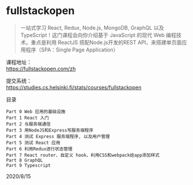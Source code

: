 # fullstackopen

>一站式学习 React, Redux, Node.js, MongoDB, GraphQL 以及 TypeScript！这门课程会向你介绍基于 JavaScript 的现代 Web 编程技术。重点是利用 ReactJS 搭配Node.js开发的REST API，来搭建单页面应用程序（SPA：Single Page Application）  

课程地址：  
https://fullstackopen.com/zh  

提交系统：  
https://studies.cs.helsinki.fi/stats/courses/fullstackopen  

目录  
```
Part 0 Web 应用的基础设施
Part 1 React 入门
Part 2 与服务端通信
Part 3 用NodeJS和Express写服务端程序
Part 4 测试 Express 服务端程序, 以及用户管理
Part 5 测试 React 应用
Part 6 利用Redux进行状态管理
Part 7 React router、自定义 hook，利用CSS和webpack给app添加样式
Part 8 GraphQL
Part 9 Typescript
```


2020/8/15  
